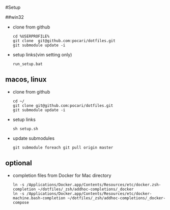 #Setup

##win32

- clone from github

  ```
  cd %USERPROFILE%
  git clone  git@github.com:pocari/dotfiles.git
  git submodule update -i
  ```
  
- setup links(vim setting only)

  ```
  run_setup.bat
  ```

## macos, linux
- clone from github
  
  ```
  cd ~/
  git clone git@github.com:pocari/dotfiles.git
  git submodule update -i
  ```
  
- setup links

  ```
  sh setup.sh
  ```

- update submodules

  ```
  git submodule foreach git pull origin master
  ```

## optional

- completion files from Docker for Mac directory

  ```
  ln -s /Applications/Docker.app/Contents/Resources/etc/docker.zsh-completion ~/dotfiles/_zsh/addhoc-completions/_docker
  ln -s /Applications/Docker.app/Contents/Resources/etc/docker-machine.bash-completion ~/dotfiles/_zsh/addhoc-completions/_docker-compose
  ```

